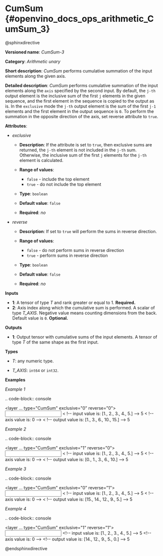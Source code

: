 # CumSum {#openvino_docs_ops_arithmetic_CumSum_3}

@sphinxdirective

**Versioned name**: *CumSum-3*

**Category**: *Arithmetic unary*

**Short description**: *CumSum* performs cumulative summation of the input elements along the given axis.

**Detailed description**: *CumSum* performs cumulative summation of the input elements along the ``axis`` specified by the second input. By default, the ``j-th`` output element is the inclusive sum of the first ``j`` elements in the given sequence, and the first element in the sequence is copied to the output as is.
In the ``exclusive`` mode the ``j-th`` output element is the sum of the first ``j-1`` elements and the first element in the output sequence is ``0``.
To perform the summation in the opposite direction of the axis, set reverse attribute to ``true``.

**Attributes**:

* *exclusive*

  * **Description**: If the attribute is set to ``true``, then exclusive sums are returned, the ``j-th`` element is not included in the ``j-th`` sum. Otherwise, the inclusive sum of the first ``j`` elements for the ``j-th`` element is calculated.
  * **Range of values**:
    
    * ``false`` - include the top element
    * ``true`` - do not include the top element
  * **Type**: ``boolean``
  * **Default value**: ``false``
  * **Required**: *no*

* *reverse*

  * **Description**: If set to ``true`` will perform the sums in reverse direction.
  * **Range of values**:
    
    * ``false`` - do not perform sums in reverse direction
    * ``true`` - perform sums in reverse direction
  * **Type**: ``boolean``
  * **Default value**: ``false``
  * **Required**: *no*

**Inputs**

* **1**: A tensor of type *T* and rank greater or equal to 1. **Required.**
* **2**: Axis index along which the cumulative sum is performed. A scalar of type *T_AXIS*. Negative value means counting dimensions from the back. Default value is ``0``. **Optional.**

**Outputs**

* **1**: Output tensor with cumulative sums of the input elements. A tensor of type *T* of the same shape as the first input.

**Types**

* *T*: any numeric type.

* *T_AXIS*: ``int64`` or ``int32``.

**Examples**

*Example 1*

.. code-block:: console
   
   <layer ... type="CumSum" exclusive="0" reverse="0">
       <input>
           <port id="0">     < !-- input value is: [1., 2., 3., 4., 5.] -->
               <dim>5</dim>
           </port>
           <port id="1"/>     < !-- axis value is: 0 -->
       </input>
       <output>
           <port id="2">     < !-- output value is: [1., 3., 6., 10., 15.] -->
               <dim>5</dim>
           </port>
       </output>
   </layer>

*Example 2*

.. code-block:: console
   
   <layer ... type="CumSum" exclusive="1" reverse="0">
       <input>
           <port id="0">     < !-- input value is: [1., 2., 3., 4., 5.] -->
               <dim>5</dim>
           </port>
           <port id="1"/>     < !-- axis value is: 0 -->
       </input>
       <output>
           <port id="2">     < !-- output value is: [0., 1., 3., 6., 10.] -->
               <dim>5</dim>
           </port>
       </output>
   </layer>

*Example 3*

.. code-block:: console
   
   <layer ... type="CumSum" exclusive="0" reverse="1">
       <input>
           <port id="0">     < !-- input value is: [1., 2., 3., 4., 5.] -->
               <dim>5</dim>
           </port>
           <port id="1"/>     < !-- axis value is: 0 -->
       </input>
       <output>
           <port id="2">     < !-- output value is: [15., 14., 12., 9., 5.] -->
               <dim>5</dim>
           </port>
       </output>
   </layer>

*Example 4*

.. code-block:: console
   
   <layer ... type="CumSum" exclusive="1" reverse="1">
       <input>
           <port id="0">     <&excl;-- input value is: [1., 2., 3., 4., 5.] -->
               <dim>5</dim>
           </port>
           <port id="1"/>     <&excl;-- axis value is: 0 -->
       </input>
       <output>
           <port id="2">     <&excl;-- output value is: [14., 12., 9., 5., 0.] -->
               <dim>5</dim>
           </port>
       </output>
   </layer>

@endsphinxdirective

